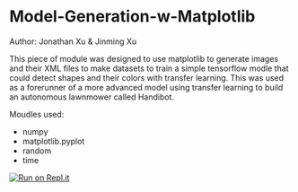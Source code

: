 # Model-Generation-w-Matplotlib

Author: Jonathan Xu & Jinming Xu

This piece of module was designed to use matplotlib to generate images and their XML files to make datasets to train a simple tensorflow modle that could detect shapes and their colors with transfer learning. This was used as a forerunner of a more advanced model using transfer learning to build an
autonomous lawnmower called Handibot.

Moudles used:
- numpy
- matplotlib.pyplot
- random
- time

[![Run on Repl.it](https://repl.it/badge/github/Scovay/Model-Generation-w-Matplotlib)](https://repl.it/github/Scovay/Model-Generation-w-Matplotlib)
